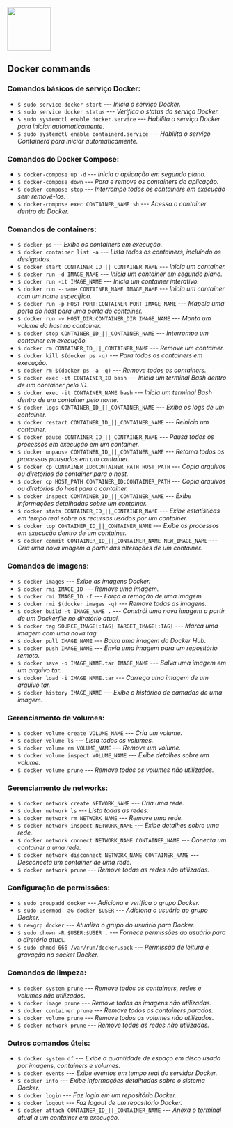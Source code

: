 <img height="100em" src="https://upload.wikimedia.org/wikipedia/commons/thumb/4/4e/Docker_%28container_engine%29_logo.svg/1280px-Docker_%28container_engine%29_logo.svg.png" >

## Docker commands

### Comandos básicos de serviço Docker:

- `$ sudo service docker start` --- _Inicia o serviço Docker._
- `$ sudo service docker status` --- _Verifica o status do serviço Docker._
- `$ sudo systemctl enable docker.service` --- _Habilita o serviço Docker para iniciar automaticamente._
- `$ sudo systemctl enable containerd.service` --- _Habilita o serviço Containerd para iniciar automaticamente._

### Comandos do Docker Compose:

- `$ docker-compose up -d` --- _Inicia a aplicação em segundo plano._
- `$ docker-compose down` --- _Para e remove os containers da aplicação._
- `$ docker-compose stop` --- _Interrompe todos os containers em execução sem removê-los._
- `$ docker-compose exec CONTAINER_NAME sh` --- _Acessa o container dentro do Docker._

### Comandos de containers:

- `$ docker ps` --- _Exibe os containers em execução._
- `$ docker container list -a` --- _Lista todos os containers, incluindo os desligados._
- `$ docker start CONTAINER_ID_||_CONTAINER_NAME` --- _Inicia um container._
- `$ docker run -d IMAGE_NAME` --- _Inicia um container em segundo plano._
- `$ docker run -it IMAGE_NAME` --- _Inicia um container interativo._
- `$ docker run --name CONTAINER_NAME IMAGE_NAME` --- _Inicia um container com um nome específico._
- `$ docker run -p HOST_PORT:CONTAINER_PORT IMAGE_NAME` --- _Mapeia uma porta do host para uma porta do container._
- `$ docker run -v HOST_DIR:CONTAINER_DIR IMAGE_NAME` --- _Monta um volume do host no container._
- `$ docker stop CONTAINER_ID_||_CONTAINER_NAME` --- _Interrompe um container em execução._
- `$ docker rm CONTAINER_ID_||_CONTAINER_NAME` --- _Remove um container._
- `$ docker kill $(docker ps -q)` --- _Para todos os containers em execução._
- `$ docker rm $(docker ps -a -q)` --- _Remove todos os containers._
- `$ docker exec -it CONTAINER_ID bash` --- _Inicia um terminal Bash dentro de um container pelo ID._
- `$ docker exec -it CONTAINER_NAME bash` --- _Inicia um terminal Bash dentro de um container pelo nome._
- `$ docker logs CONTAINER_ID_||_CONTAINER_NAME` --- _Exibe os logs de um container._
- `$ docker restart CONTAINER_ID_||_CONTAINER_NAME` --- _Reinicia um container._
- `$ docker pause CONTAINER_ID_||_CONTAINER_NAME` --- _Pausa todos os processos em execução em um container._
- `$ docker unpause CONTAINER_ID_||_CONTAINER_NAME` --- _Retoma todos os processos pausados em um container._
- `$ docker cp CONTAINER_ID:CONTAINER_PATH HOST_PATH` --- _Copia arquivos ou diretórios do container para o host._
- `$ docker cp HOST_PATH CONTAINER_ID:CONTAINER_PATH` --- _Copia arquivos ou diretórios do host para o container._
- `$ docker inspect CONTAINER_ID_||_CONTAINER_NAME` --- _Exibe informações detalhadas sobre um container._
- `$ docker stats CONTAINER_ID_||_CONTAINER_NAME` --- _Exibe estatísticas em tempo real sobre os recursos usados por um container._
- `$ docker top CONTAINER_ID_||_CONTAINER_NAME` --- _Exibe os processos em execução dentro de um container._
- `$ docker commit CONTAINER_ID_||_CONTAINER_NAME NEW_IMAGE_NAME` --- _Cria uma nova imagem a partir das alterações de um container._

### Comandos de imagens:

- `$ docker images` --- _Exibe as imagens Docker._
- `$ docker rmi IMAGE_ID` --- _Remove uma imagem._
- `$ docker rmi IMAGE_ID -f` --- _Força a remoção de uma imagem._
- `$ docker rmi $(docker images -q)` --- _Remove todas as imagens._
- `$ docker build -t IMAGE_NAME .` --- _Constrói uma nova imagem a partir de um Dockerfile no diretório atual._
- `$ docker tag SOURCE_IMAGE[:TAG] TARGET_IMAGE[:TAG]` --- _Marca uma imagem com uma nova tag._
- `$ docker pull IMAGE_NAME` --- _Baixa uma imagem do Docker Hub._
- `$ docker push IMAGE_NAME` --- _Envia uma imagem para um repositório remoto._
- `$ docker save -o IMAGE_NAME.tar IMAGE_NAME` --- _Salva uma imagem em um arquivo tar._
- `$ docker load -i IMAGE_NAME.tar` --- _Carrega uma imagem de um arquivo tar._
- `$ docker history IMAGE_NAME` --- _Exibe o histórico de camadas de uma imagem._

### Gerenciamento de volumes:

- `$ docker volume create VOLUME_NAME` --- _Cria um volume._
- `$ docker volume ls` --- _Lista todos os volumes._
- `$ docker volume rm VOLUME_NAME` --- _Remove um volume._
- `$ docker volume inspect VOLUME_NAME` --- _Exibe detalhes sobre um volume._
- `$ docker volume prune` --- _Remove todos os volumes não utilizados._

### Gerenciamento de networks:

- `$ docker network create NETWORK_NAME` --- _Cria uma rede._
- `$ docker network ls` --- _Lista todas as redes._
- `$ docker network rm NETWORK_NAME` --- _Remove uma rede._
- `$ docker network inspect NETWORK_NAME` --- _Exibe detalhes sobre uma rede._
- `$ docker network connect NETWORK_NAME CONTAINER_NAME` --- _Conecta um container a uma rede._
- `$ docker network disconnect NETWORK_NAME CONTAINER_NAME` --- _Desconecta um container de uma rede._
- `$ docker network prune` --- _Remove todas as redes não utilizadas._

### Configuração de permissões:

- `$ sudo groupadd docker` --- _Adiciona e verifica o grupo Docker._
- `$ sudo usermod -aG docker $USER` --- _Adiciona o usuário ao grupo Docker._
- `$ newgrp docker` --- _Atualiza o grupo do usuário para Docker._
- `$ sudo chown -R $USER:$USER .` --- _Fornece permissões ao usuário para o diretório atual._
- `$ sudo chmod 666 /var/run/docker.sock` --- _Permissão de leitura e gravação no socket Docker._

### Comandos de limpeza:

- `$ docker system prune` --- _Remove todos os containers, redes e volumes não utilizados._
- `$ docker image prune` --- _Remove todas as imagens não utilizadas._
- `$ docker container prune` --- _Remove todos os containers parados._
- `$ docker volume prune` --- _Remove todos os volumes não utilizados._
- `$ docker network prune` --- _Remove todas as redes não utilizadas._

### Outros comandos úteis:

- `$ docker system df` --- _Exibe a quantidade de espaço em disco usada por imagens, containers e volumes._
- `$ docker events` --- _Exibe eventos em tempo real do servidor Docker._
- `$ docker info` --- _Exibe informações detalhadas sobre o sistema Docker._
- `$ docker login` --- _Faz login em um repositório Docker._
- `$ docker logout` --- _Faz logout de um repositório Docker._
- `$ docker attach CONTAINER_ID_||_CONTAINER_NAME` --- _Anexa o terminal atual a um container em execução._
